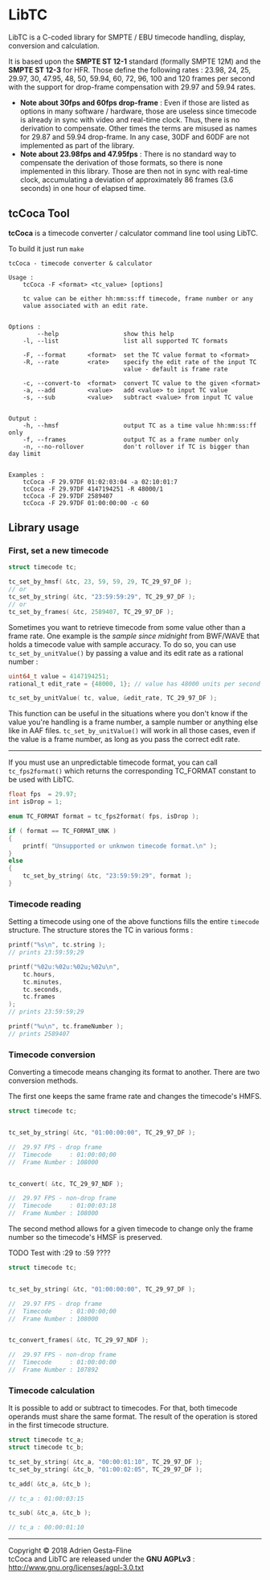 
# LibTC

LibTC is a C-coded library for SMPTE / EBU timecode handling, display, conversion and calculation.

It is based upon the **SMPTE ST 12-1** standard (formally SMPTE 12M) and the **SMPTE ST 12-3** for HFR. Those define the following rates : 23.98, 24, 25, 29.97, 30, 47.95, 48, 50, 59.94, 60, 72, 96, 100 and 120 frames per second with the support for drop-frame compensation with 29.97 and 59.94 rates.

* **Note about 30fps and 60fps drop-frame** : Even if those are listed as options in many software / hardware, those are useless since timecode is already in sync with video and real-time clock. Thus, there is no derivation to compensate. Other times the terms are misused as names for 29.87 and 59.94 drop-frame. In any case, 30DF and 60DF are not implemented as part of the library.
* **Note about 23.98fps and 47.95fps** : There is no standard way to compensate the derivation of those formats, so there is none implemented in this library. Those are then not in sync with real-time clock, accumulating a deviation of approximately 86 frames (3.6
seconds) in one hour of elapsed time.


## tcCoca Tool

**tcCoca** is a timecode converter / calculator command line tool using LibTC.

To build it just run `make`

```
tcCoca - timecode converter & calculator

Usage :
    tcCoca -F <format> <tc_value> [options]

    tc value can be either hh:mm:ss:ff timecode, frame number or any
    value associated with an edit rate.


Options :
        --help                  show this help
    -l, --list                  list all supported TC formats

    -F, --format      <format>  set the TC value format to <format>
    -R, --rate        <rate>    specify the edit rate of the input TC
                                value - default is frame rate

    -c, --convert-to  <format>  convert TC value to the given <format>
    -a, --add         <value>   add <value> to input TC value
    -s, --sub         <value>   subtract <value> from input TC value


Output :
    -h, --hmsf                  output TC as a time value hh:mm:ss:ff only
    -f, --frames                output TC as a frame number only
    -n, --no-rollover           don't rollover if TC is bigger than day limit


Examples :
    tcCoca -F 29.97DF 01:02:03:04 -a 02:10:01:7
    tcCoca -F 29.97DF 4147194251 -R 48000/1
    tcCoca -F 29.97DF 2589407
    tcCoca -F 29.97DF 01:00:00:00 -c 60
```

## Library usage

### First, set a new timecode

```c
struct timecode tc;

tc_set_by_hmsf( &tc, 23, 59, 59, 29, TC_29_97_DF );
// or
tc_set_by_string( &tc, "23:59:59:29", TC_29_97_DF );
// or
tc_set_by_frames( &tc, 2589407, TC_29_97_DF );

```

Sometimes you want to retrieve timecode from some value other than a frame rate. One example is the *sample since midnight* from BWF/WAVE that holds a timecode value with sample accuracy. To do so, you can use `tc_set_by_unitValue()` by passing a value and its edit rate as a rational number :

```c
uint64_t value = 4147194251;
rational_t edit_rate = {48000, 1}; // value has 48000 units per second

tc_set_by_unitValue( tc, value, &edit_rate, TC_29_97_DF );
```

This function can be useful in the situations where you don't know if the value you're handling is a frame number, a sample number or anything else like in AAF files. `tc_set_by_unitValue()` will work in all those cases, even if the value is a frame number, as long as you pass the correct edit rate.

---

If you must use an unpredictable timecode format, you can call `tc_fps2format()` which returns the corresponding TC_FORMAT constant to be used with LibTC.

```c
float fps  = 29.97;
int isDrop = 1;

enum TC_FORMAT format = tc_fps2format( fps, isDrop );

if ( format == TC_FORMAT_UNK )
{
    printf( "Unsupported or unknwon timecode format.\n" );
}
else
{
    tc_set_by_string( &tc, "23:59:59:29", format );
}
```

### Timecode reading

Setting a timecode using one of the above functions fills the entire `timecode` structure. The structure stores the TC in various forms :

```c
printf("%s\n", tc.string );
// prints 23:59:59;29

printf("%02u:%02u:%02u;%02u\n",
    tc.hours,
    tc.minutes,
    tc.seconds,
    tc.frames
);
// prints 23:59:59;29

printf("%u\n", tc.frameNumber );
// prints 2589407
```

### Timecode conversion

Converting a timecode means changing its format to another. There are two conversion methods.

The first one keeps the same frame rate and changes the timecode's HMFS.

```c
struct timecode tc;


tc_set_by_string( &tc, "01:00:00:00", TC_29_97_DF );

//  29.97 FPS - drop frame
//  Timecode     : 01:00:00;00
//  Frame Number : 108000


tc_convert( &tc, TC_29_97_NDF );

//  29.97 FPS - non-drop frame
//  Timecode     : 01:00:03:18
//  Frame Number : 108000
```

The second method allows for a given timecode to change only the frame number so the timecode's HMSF is preserved.

TODO Test with :29   to   :59    ????

```c
struct timecode tc;


tc_set_by_string( &tc, "01:00:00:00", TC_29_97_DF );

//  29.97 FPS - drop frame
//  Timecode     : 01:00:00;00
//  Frame Number : 108000


tc_convert_frames( &tc, TC_29_97_NDF );

//  29.97 FPS - non-drop frame
//  Timecode     : 01:00:00:00
//  Frame Number : 107892
```

### Timecode calculation

It is possible to add or subtract to timecodes. For that, both timecode operands must share the same format.
The result of the operation is stored in the first timecode structure.

```c
struct timecode tc_a;
struct timecode tc_b;

tc_set_by_string( &tc_a, "00:00:01:10", TC_29_97_DF );
tc_set_by_string( &tc_b, "01:00:02:05", TC_29_97_DF );

tc_add( &tc_a, &tc_b );

// tc_a : 01:00:03:15

tc_sub( &tc_a, &tc_b );

// tc_a : 00:00:01:10
```

---

Copyright © 2018 Adrien Gesta-Fline<br />
tcCoca and LibTC are released under the __GNU AGPLv3__ : http://www.gnu.org/licenses/agpl-3.0.txt
